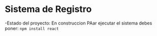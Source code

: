 <h1>Sistema de Registro</h1>

-Estado del proyecto: En construccion
PAar ejecutar el sistema debes poner:
```npm install react```
